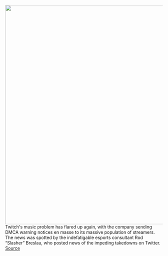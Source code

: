 <img src='https://cdn.vox-cdn.com/thumbor/UA_mTspeLCuL127X7Ja0FI3tZsk=/0x0:2040x1360/1200x800/filters:focal(857x517:1183x843)/cdn.vox-cdn.com/uploads/chorus_image/image/67662122/acastro_200901_1777_twitch_0003.0.0.jpg' width='700px' /><br/>
Twitch's music problem has flared up again, with the company sending DMCA warning notices en masse to its massive population of streamers. The news was spotted by the indefatigable esports consultant Rod “Slasher” Breslau, who posted news of the impeding takedowns on Twitter.
<a href='https://www.theverge.com/2020/10/20/21525481/twitch-streamers-dmca-takedown-notices-riaa-copyright'> Source <a/>
